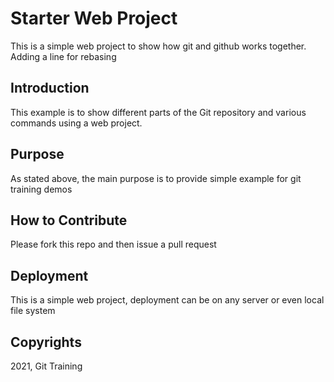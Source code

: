 # Starter Web Project

This is a simple web project to show how git and github works together. 
Adding a line for rebasing
## Introduction
This example is to show different parts of the Git repository and various commands using a web project.
## Purpose
As stated above, the main purpose is to provide simple example for git training demos
## How to Contribute
Please fork this repo and then issue a pull request
## Deployment
This is a simple web project, deployment can be on any server or even local file system

## Copyrights
2021, Git Training

